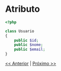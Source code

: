 # Atributo

```php
<?php

class Usuario
{
    public $id;
    public $nome;
    public $email;
}
```

[<< Anterior](https://github.com/agenciasys/as-capacita/blob/master/PHP-OO/Classe.md#classe)
|
[Próximo >>](https://github.com/agenciasys/as-capacita/blob/master/PHP-OO/Objeto.md#objeto)

